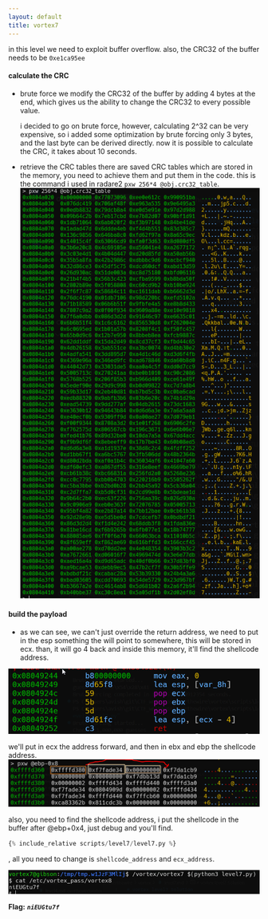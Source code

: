```yaml
---
layout: default
title: vortex7
---
```




in this level we need to exploit buffer overflow. also, the CRC32 of the buffer needs to be `0xe1ca95ee`

#### calculate the CRC
* brute force
    we modify the CRC32 of the buffer by adding 4 bytes at the end, which gives us the ability to change the CRC32 to every possible value.
  
    i decided to go on brute force, however, calculating 2^32 can be very expensive, so i added some optimization by brute forcing only 3 bytes, and the last byte can be derived directly.
    now it is possible to calculate the CRC, it takes about 10 seconds.

* retrieve the CRC tables
    there are saved CRC tables which are stored in the memory, you need to achieve them and put them in the code.
    this is the command i used in radare2 `pxw 256*4 @obj.crc32_table`.
![image](./images/level7_1.png)



#### build the payload
* as we can see, we can't just override the return address, we need to put in the esp something the will point to somewhere, this will be stored in ecx.
than, it will go 4 back and inside this memory, it'll find the shellcode address.

![image](./images/level7_2.png)

we'll put in ecx the address forward, and then in ebx and ebp the shellcode address.
![image](./images/level7_3.png)

also, you need to find the shellcode address, i put the shellcode in the buffer after @ebp+0x4, just debug and you'll find.

```py
{% include_relative scripts/level7/level7.py %}
```
, all you need to change is `shellcode_address` and `ecx_address`.

![image](./images/level7_4.png)

**Flag:** ***`niEUGtu7f`***